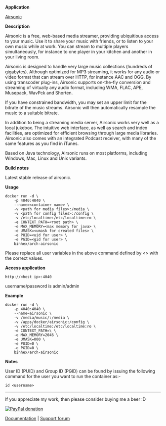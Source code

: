 **Application**

[Airsonic](https://github.com/airsonic/airsonic)

**Description**

Airsonic is a free, web-based media streamer, providing ubiquitious access to your music. Use it to share your music with friends, or to listen to your own music while at work. You can stream to multiple players simultaneously, for instance to one player in your kitchen and another in your living room.

Airsonic is designed to handle very large music collections (hundreds of gigabytes). Although optimized for MP3 streaming, it works for any audio or video format that can stream over HTTP, for instance AAC and OGG. By using transcoder plug-ins, Airsonic supports on-the-fly conversion and streaming of virtually any audio format, including WMA, FLAC, APE, Musepack, WavPck and Shorten.

If you have constrained bandwidth, you may set an upper limit for the bitrate of the music streams. Airsonic will then automatically resample the music to a suitable bitrate.

In addition to being a streaming media server, Airsonic works very well as a local jukebox. The intuitive web interface, as well as search and index facilities, are optimized for efficient browsing through large media libraries. Airsonic also comes with an integrated Podcast receiver, with many of the same features as you find in iTunes.

Based on Java technology, Airsonic runs on most platforms, including Windows, Mac, Linux and Unix variants.

**Build notes**

Latest stable release of airsonic.

**Usage**
```
docker run -d \
    -p 4040:4040 \
    --name=<container name> \
    -v <path for media files>:/media \
    -v <path for config files>:/config \
    -v /etc/localtime:/etc/localtime:ro \
    -e CONTEXT_PATH=<root path> \
    -e MAX_MEMORY=<max memory for java> \
    -e UMASK=<umask for created files> \
    -e PUID=<uid for user> \
    -e PGID=<gid for user> \
    binhex/arch-airsonic
```

Please replace all user variables in the above command defined by <> with the correct values.

**Access application**

`http://<host ip>:4040`

username/password is admin/admin

**Example**
```
docker run -d \
    -p 4040:4040 \
    --name=airsonic \
    -v /media/music/:/media \
    -v /apps/docker/airsonic:/config \
    -v /etc/localtime:/etc/localtime:ro \
    -e CONTEXT_PATH=\ \
    -e MAX_MEMORY=2046 \
    -e UMASK=000 \
    -e PUID=0 \
    -e PGID=0 \
    binhex/arch-airsonic
```

**Notes**

User ID (PUID) and Group ID (PGID) can be found by issuing the following command for the user you want to run the container as:-

```
id <username>
```
___
If you appreciate my work, then please consider buying me a beer  :D

[![PayPal donation](https://www.paypal.com/en_US/i/btn/btn_donate_SM.gif)](https://www.paypal.com/cgi-bin/webscr?cmd=_s-xclick&hosted_button_id=MM5E27UX6AUU4)

[Documentation](https://github.com/binhex/documentation) | [Support forum](https://forums.lime-technology.com/topic/59427-support-binhex-airsonic/)